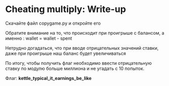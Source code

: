 # Cheating multiply: Write-up

Скачайте файл copygame.py и откройте его

Обратите внимание на то, что происходит при проигрыше с балансом, а именно :
wallet = wallet - spent

Нетрудно догадаться, что при вводе отрицательных значений ставки, даже при проигрыше наш баланс будет увеличиваться

По итогу, чтобы получить флаг необходимо ввести отрицательную ставку по модулю больше миллиона и не угадать с 10 попыток.

Флаг: **kettle_typical_it_earnings_be_like**